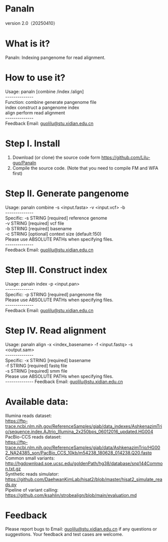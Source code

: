 # Panaln
 version 2.0（20250410）

# What is it?
 Panaln: Indexing pangenome for read alignment.

# How to use it?
 Usage:   panaln [combine /index /align] <options>  
 \--------------  
 Function: combine  generate pangenome file  
	         index    construct a pangenome index  
 	         align    perform read alignment  
 \--------------  
 Feedback Email: <guolilu@stu.xidian.edu.cn>  

# Step I. Install
  1. Download (or clone) the source code form https://github.com/Lilu-guo/Panaln  
  2. Compile the source code. (Note that you need to compile FM and WFA first)  

# Step II. Generate pangenome
 Usage: panaln combine -s <input.fasta> -v <input.vcf> -b <basename>  
 \--------------  
 Specific:  -s STRING [required] reference genome  
            -v STRING [required] vcf file  
            -b STRING [required] basename  
            -c STRING [optional] context size (default:150)  
 Please use ABSOLUTE PATHs when specifying files.  
 \--------------  
Feedback Email: <guolilu@stu.xidian.edu.cn>  
     
# Step III. Construct index
 Usage: panaln index -p <input.pan>  
 \--------------  
 Specific:  -p STRING [required] pangenome file  
 Please use ABSOLUTE PATHs when specifying files.  
 \--------------  
 Feedback Email: <guolilu@stu.xidian.edu.cn>  
  
# Step IV. Read alignment
 Usage: panaln align -x <index_basename> -f <input.fastq> -s <output.sam>  
 \--------------  
 Specific:  -x STRING [required] basename  
            -f STRING [required] fastq file  
            -s STRING [required] smm file  
 Please use ABSOLUTE PATHs when specifying files.  
 \--------------
 Feedback Email: <guolilu@stu.xidian.edu.cn>
  
# Available data:
Illumina reads dataset:   
https://ftp-trace.ncbi.nlm.nih.gov/ReferenceSamples/giab/data_indexes/AshkenazimTrio/sequence.index.AJtrio_Illumina_2x250bps_06012016_updated.HG004   
PacBio-CCS reads dataset:   
https://ftp-trace.ncbi.nlm.nih.gov/ReferenceSamples/giab/data/AshkenazimTrio/HG002_NA24385_son/PacBio_CCS_10kb/m54238_180628_014238.Q20.fastq   
Common small variants:   
http://hgdownload.soe.ucsc.edu/goldenPath/hg38/database/snp144Common.txt.gz   
Synthetic reads simulator:   
https://github.com/DaehwanKimLab/hisat2/blob/master/hisat2_simulate_reads.py    
Pipeline of variant calling:   
https://github.com/ksahlin/strobealign/blob/main/evaluation.md   
   
# Feedback
Please report bugs to Email: guolilu@stu.xidian.edu.cn if any questions or suggestions. 
Your feedback and test cases are welcome.